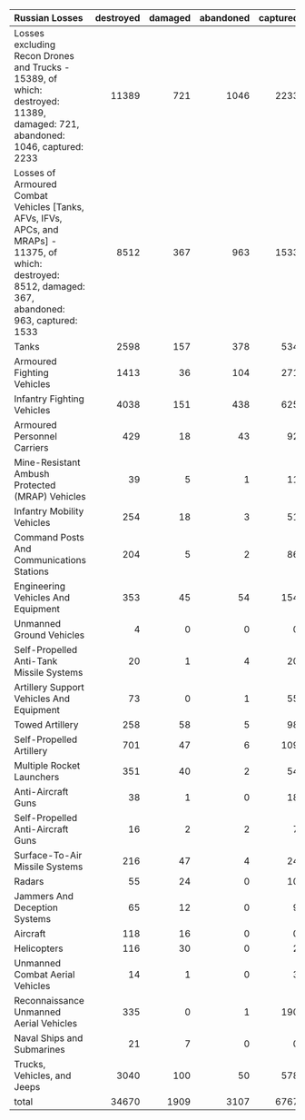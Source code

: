 | Russian Losses                                                                                                                                           |   destroyed |   damaged |   abandoned |   captured |   total |
|:---------------------------------------------------------------------------------------------------------------------------------------------------------|------------:|----------:|------------:|-----------:|--------:|
| Losses excluding Recon Drones and Trucks - 15389, of which: destroyed: 11389, damaged: 721, abandoned: 1046, captured: 2233                              |       11389 |       721 |        1046 |       2233 |   15389 |
| Losses of Armoured Combat Vehicles [Tanks, AFVs, IFVs, APCs, and MRAPs] - 11375, of which: destroyed: 8512, damaged: 367, abandoned: 963, captured: 1533 |        8512 |       367 |         963 |       1533 |   11375 |
| Tanks                                                                                                                                                    |        2598 |       157 |         378 |        534 |    3667 |
| Armoured Fighting Vehicles                                                                                                                               |        1413 |        36 |         104 |        271 |    1824 |
| Infantry Fighting Vehicles                                                                                                                               |        4038 |       151 |         438 |        625 |    5252 |
| Armoured Personnel Carriers                                                                                                                              |         429 |        18 |          43 |         92 |     582 |
| Mine-Resistant Ambush Protected  (MRAP) Vehicles                                                                                                         |          39 |         5 |           1 |         11 |      56 |
| Infantry Mobility Vehicles                                                                                                                               |         254 |        18 |           3 |         51 |     326 |
| Command Posts And Communications Stations                                                                                                                |         204 |         5 |           2 |         86 |     297 |
| Engineering Vehicles And Equipment                                                                                                                       |         353 |        45 |          54 |        154 |     606 |
| Unmanned Ground Vehicles                                                                                                                                 |           4 |         0 |           0 |          0 |       4 |
| Self-Propelled Anti-Tank Missile Systems                                                                                                                 |          20 |         1 |           4 |         20 |      45 |
| Artillery Support Vehicles And Equipment                                                                                                                 |          73 |         0 |           1 |         55 |     129 |
| Towed Artillery                                                                                                                                          |         258 |        58 |           5 |         98 |     419 |
| Self-Propelled Artillery                                                                                                                                 |         701 |        47 |           6 |        109 |     863 |
| Multiple Rocket Launchers                                                                                                                                |         351 |        40 |           2 |         54 |     447 |
| Anti-Aircraft Guns                                                                                                                                       |          38 |         1 |           0 |         18 |      57 |
| Self-Propelled Anti-Aircraft Guns                                                                                                                        |          16 |         2 |           2 |          7 |      27 |
| Surface-To-Air Missile Systems                                                                                                                           |         216 |        47 |           4 |         24 |     291 |
| Radars                                                                                                                                                   |          55 |        24 |           0 |         10 |      89 |
| Jammers And Deception Systems                                                                                                                            |          65 |        12 |           0 |          9 |      86 |
| Aircraft                                                                                                                                                 |         118 |        16 |           0 |          0 |     134 |
| Helicopters                                                                                                                                              |         116 |        30 |           0 |          2 |     148 |
| Unmanned Combat Aerial Vehicles                                                                                                                          |          14 |         1 |           0 |          3 |      18 |
| Reconnaissance Unmanned Aerial Vehicles                                                                                                                  |         335 |         0 |           1 |        190 |     526 |
| Naval Ships and Submarines                                                                                                                               |          21 |         7 |           0 |          0 |      28 |
| Trucks, Vehicles, and Jeeps                                                                                                                              |        3040 |       100 |          50 |        578 |    3768 |
| total                                                                                                                                                    |       34670 |      1909 |        3107 |       6767 |   46453 |